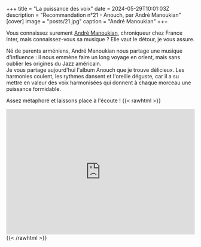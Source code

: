 +++
title = "La puissance des voix"
date = 2024-05-29T10:01:03Z
description = "Recommandation n°21 - Anouch, par André Manoukian"
[cover]
image = "posts/21.jpg"
caption = "André Manoukian"
+++

Vous connaissez surement [André Manoukian](https://fr.wikipedia.org/wiki/Andr%C3%A9_Manoukian), chroniqueur chez France
Inter, mais connaissez-vous sa musique ? Elle vaut le détour, je vous assure.

Né de parents arméniens, André Manoukian nous partage une musique d'influence : il nous emmène faire un long voyage en
orient, mais sans oublier les origines du Jazz américain.  
Je vous partage aujourd'hui l'album Anouch que je trouve délicieux. Les harmonies coulent, les rythmes dansent et
l'oreille déguste, car il a su mettre en valeur des voix harmonisées qui donnent à chaque morceau
une puissance formidable.

Assez métaphoré et laissons place à l'écoute !
{{< rawhtml >}}
<div style="max-width:100%;"><div style="position:relative;padding-bottom:calc(56.25% + 52px);height: 0;"><iframe style="position:absolute;top:0;left:0;" width="100%" height="100%" src="https://odesli.co/embed/?url=https%3A%2F%2Falbum.link%2Fanouch&theme=light" frameborder="0" allowfullscreen sandbox="allow-same-origin allow-scripts allow-presentation allow-popups allow-popups-to-escape-sandbox" allow="clipboard-read; clipboard-write"></iframe></div></div>
{{< /rawhtml >}}